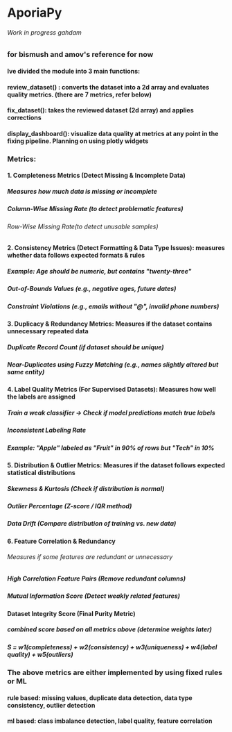 # AporiaPy

###### Work in progress gahdam




### for bismush and  amov's reference for now



#### Ive divided the module into 3 main functions: 

#### review_dataset() : converts the dataset into a 2d array and evaluates quality metrics. (there are 7 metrics, refer below)

#### fix_dataset(): takes the reviewed dataset (2d array) and applies corrections 

#### display_dashboard(): visualize data quality at metrics at any point in the fixing pipeline. Planning on using plotly widgets


### Metrics:

#### 1. Completeness Metrics (Detect Missing & Incomplete Data)

##### Measures how much data is missing or incomplete
##### Column-Wise Missing Rate (to detect problematic features)
###### Row-Wise Missing Rate(to detect unusable samples)



#### 2. Consistency Metrics (Detect Formatting & Data Type Issues): measures whether data follows expected formats & rules

##### Example: Age should be numeric, but contains "twenty-three"
##### Out-of-Bounds Values (e.g., negative ages, future dates)
##### Constraint Violations (e.g., emails without "@", invalid phone numbers)


#### 3. Duplicacy & Redundancy Metrics: Measures if the dataset contains unnecessary repeated data

##### Duplicate Record Count (if dataset should be unique)
##### Near-Duplicates using Fuzzy Matching (e.g., names slightly altered but same entity)


#### 4. Label Quality Metrics (For Supervised Datasets): Measures how well the labels are assigned
##### Train a weak classifier → Check if model predictions match true labels
##### Inconsistent Labeling Rate
##### Example: "Apple" labeled as "Fruit" in 90% of rows but "Tech" in 10%


#### 5. Distribution & Outlier Metrics: Measures if the dataset follows expected statistical distributions
##### Skewness & Kurtosis (Check if distribution is normal)
##### Outlier Percentage (Z-score / IQR method)
##### Data Drift (Compare distribution of training vs. new data)


#### 6. Feature Correlation & Redundancy
###### Measures if some features are redundant or unnecessary
##### High Correlation Feature Pairs (Remove redundant columns)
##### Mutual Information Score (Detect weakly related features)


#### Dataset Integrity Score (Final Purity Metric)

##### combined score based on all metrics above (determine weights later)

##### S = w1(completeness) + w2(consistency) + w3(uniqueness) + w4(label quality) + w5(outliers)


### The above metrics are either implemented by using fixed rules or ML

#### rule based: missing values, duplicate data detection, data type consistency, outlier detection

#### ml based: class imbalance detection, label quality, feature correlation